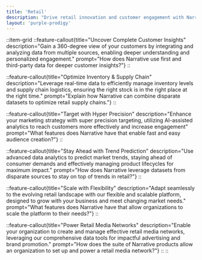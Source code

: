 ```yaml
---
title: 'Retail'
description: "Drive retail innovation and customer engagement with Narrative's cutting-edge data collaboration platform, designed for scalability and user-friendly experiences."
layout: 'purple-prodigy'
---
```


::item-grid
::feature-callout{title="Uncover Complete Customer Insights" description="Gain a 360-degree view of your customers by integrating and analyzing data from multiple sources, enabling deeper understanding and personalized engagement." prompt="How does Narrative use first and third-party data for deeper customer insights?"}
::

::feature-callout{title="Optimize Inventory & Supply Chain" description="Leverage real-time data to efficiently manage inventory levels and supply chain logistics, ensuring the right stock is in the right place at the right time." prompt="Explain how Narrative can combine disparate datasets to optimize retail supply chains."}
::

::feature-callout{title="Target with Hyper Precision" description="Enhance your marketing strategy with super precision targeting, utilizing AI-assisted analytics to reach customers more effectively and increase engagement" prompt="What features does Narrative have that enable fast and easy audience creation?"}
::

::feature-callout{title="Stay Ahead with Trend Prediction" description="Use advanced data analytics to predict market trends, staying ahead of consumer demands and effectively managing product lifecycles for maximum impact." prompt="How does Narrative leverage datasets from disparate sources to stay on top of trends in retail?"}
::

::feature-callout{title="Scale with Flexibility" description="Adapt seamlessly to the evolving retail landscape with our flexible and scalable platform, designed to grow with your business and meet changing market needs." prompt="What features does Narrative have that allow organizations to scale the platform to their needs?"}
::

::feature-callout{title="Power Retail Media Networks" description="Enable your organization to create and manage effective retail media networks, leveraging our comprehensive data tools for impactful advertising and brand promotion." prompt="How does the suite of Narrative products allow an organization to set up and power a retail media network?"}
::
::
